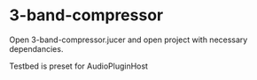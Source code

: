 # 3-band-compressor

Open 3-band-compressor.jucer and open project with necessary dependancies.

Testbed is preset for AudioPluginHost
